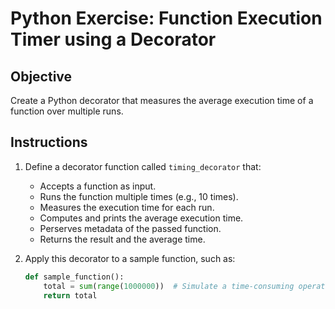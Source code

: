 # Python Exercise: Function Execution Timer using a Decorator

## Objective
Create a Python decorator that measures the average execution time of a function over multiple runs.

## Instructions
1. Define a decorator function called `timing_decorator` that:
   - Accepts a function as input.
   - Runs the function multiple times (e.g., 10 times).
   - Measures the execution time for each run.
   - Computes and prints the average execution time.
   - Perserves metadata of the passed function.
   - Returns the result and the average time.

2. Apply this decorator to a sample function, such as:
   ```python
   def sample_function():
       total = sum(range(1000000))  # Simulate a time-consuming operation
       return total

